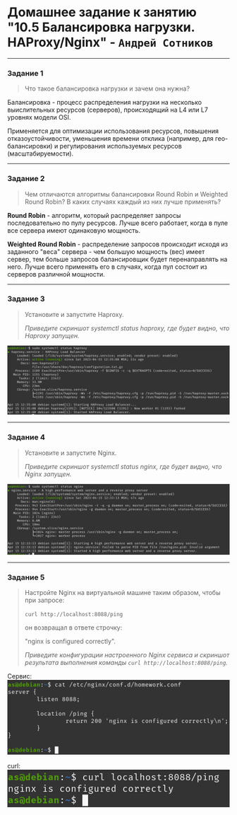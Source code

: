 # Домашнее задание к занятию "10.5 Балансировка нагрузки. HAProxy/Nginx" - `Андрей Сотников`

---

### Задание 1

> Что такое балансировка нагрузки и зачем она нужна?

Балансировка - процесс распределения нагрузки на несколько выислительных ресурсов (серверов), происходящий на L4 или L7 уровнях модели OSI.

Применяется для оптимизации использования ресурсов, повышения отказоустойчивости, уменьшения времени отклика (например, для гео-балансировки) и регулирования используемых ресурсов (масштабируемости).

---

### Задание 2

> Чем отличаются алгоритмы балансировки Round Robin и Weighted Round Robin? В каких случаях каждый из них лучше применять?

**Round Robin** - алгоритм, который распределяет запросы последовательно по пулу ресурсов. Лучше всего работает, когда в пуле все сервера имеют одинаковую мощность.

**Weighted Round Robin** - распределение запросов происходит исходя из заданного "веса" сервера - чем большую мощность (вес) имеет сервер, тем больше запросов балансировщик будет перенаправлять на него. Лучше всего применять его в случаях, когда пул состоит из серверов различной мощности.

---

### Задание 3

> Установите и запустите Haproxy.
>
> _Приведите скриншот systemctl status haproxy, где будет видно, что Haproxy запущен._

![HAProxy](img/haproxy_status.png)

---

### Задание 4

> Установите и запустите Nginx.
>
> _Приведите скриншот systemctl status nginx, где будет видно, что Nginx запущен._

![Nginx](img/nginx_status.png)

---

### Задание 5

> Настройте Nginx на виртуальной машине таким образом, чтобы при запросе:
>
> `curl http://localhost:8088/ping`
>
> он возвращал в ответе строчку:
>
> "nginx is configured correctly".
>
> _Приведите конфигурации настроенного Nginx сервиса и скриншот результата выполнения команды `curl http://localhost:8088/ping`._

Сервис:  
![conf](img/conf.png)

curl:  
![curl](img/curl.png)
